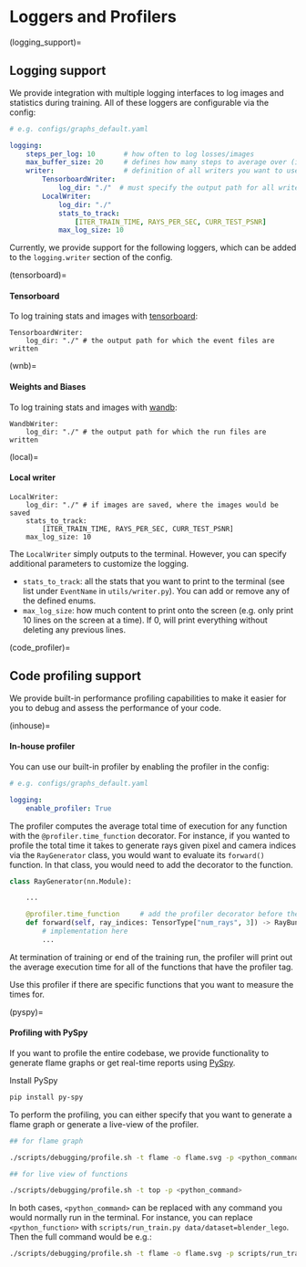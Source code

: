 # Loggers and Profilers

(logging_support)=
## Logging support

We provide integration with multiple logging interfaces to log images and statistics during training. 
All of these loggers are configurable via the config:

```yaml
# e.g. configs/graphs_default.yaml

logging:
    steps_per_log: 10       # how often to log losses/images
    max_buffer_size: 20     # defines how many steps to average over (if reporting averages)
    writer:                 # definition of all writers you want to use
        TensorboardWriter:  
            log_dir: "./"  # must specify the output path for all writers
        LocalWriter:
            log_dir: "./"
            stats_to_track:
                [ITER_TRAIN_TIME, RAYS_PER_SEC, CURR_TEST_PSNR]
            max_log_size: 10 
```

Currently, we provide support for the following loggers, which can be added to the `logging.writer` section of the config.

(tensorboard)=
#### Tensorboard
To log training stats and images with [tensorboard](https://www.tensorflow.org/tensorboard):
```
TensorboardWriter:
    log_dir: "./" # the output path for which the event files are written
```

(wnb)=
#### Weights and Biases
To log training stats and images with [wandb](https://wandb.ai/site):
```
WandbWriter:
    log_dir: "./" # the output path for which the run files are written
```

(local)=
#### Local writer
```
LocalWriter:
    log_dir: "./" # if images are saved, where the images would be saved
    stats_to_track: 
        [ITER_TRAIN_TIME, RAYS_PER_SEC, CURR_TEST_PSNR]
    max_log_size: 10 
```

The `LocalWriter` simply outputs to the terminal. However, you can specify additional parameters to customize the logging.
* `stats_to_track`: all the stats that you want to print to the terminal (see list under `EventName` in `utils/writer.py`). You can add or remove any of the defined enums. 
* `max_log_size`: how much content to print onto the screen (e.g. only print 10 lines on the screen at a time). If 0, will print everything without deleting any previous lines.


(code_profiler)=
## Code profiling support
We provide built-in performance profiling capabilities to make it easier for you to debug and assess the performance of your code. 

(inhouse)=
#### In-house profiler
You can use our built-in profiler by enabling the profiler in the config:

```yaml
# e.g. configs/graphs_default.yaml

logging:
    enable_profiler: True
```

The profiler computes the average total time of execution for any function with the `@profiler.time_function` decorator. 
For instance, if you wanted to profile the total time it takes to generate rays given pixel and camera indices via the `RayGenerator` class, you would want to evaluate its `forward()` function. In that class, you would need to add the decorator to the function.


```python
class RayGenerator(nn.Module):

    ...

    @profiler.time_function     # add the profiler decorator before the function
    def forward(self, ray_indices: TensorType["num_rays", 3]) -> RayBundle:
        # implementation here
        ...
```

At termination of training or end of the training run, the profiler will print out the average execution time for all of the functions that have the profiler tag. 

Use this profiler if there are specific functions that you want to measure the times for.


(pyspy)=
#### Profiling with PySpy
If you want to profile the entire codebase, we provide functionality to generate flame graphs or get real-time reports using [PySpy](https://github.com/benfred/py-spy).

Install PySpy

```bash
pip install py-spy
```

To perform the profiling, you can either specify that you want to generate a flame graph or generate a live-view of the profiler.

```bash
## for flame graph

./scripts/debugging/profile.sh -t flame -o flame.svg -p <python_command>

## for live view of functions

./scripts/debugging/profile.sh -t top -p <python_command> 
```

In both cases, `<python_command>` can be replaced with any command you would normally run in the terminal. For instance, you can replace `<python_function>` with `scripts/run_train.py data/dataset=blender_lego`. Then the full command would be e.g.:

```bash
./scripts/debugging/profile.sh -t flame -o flame.svg -p scripts/run_train.py data/dataset=blender_lego
```